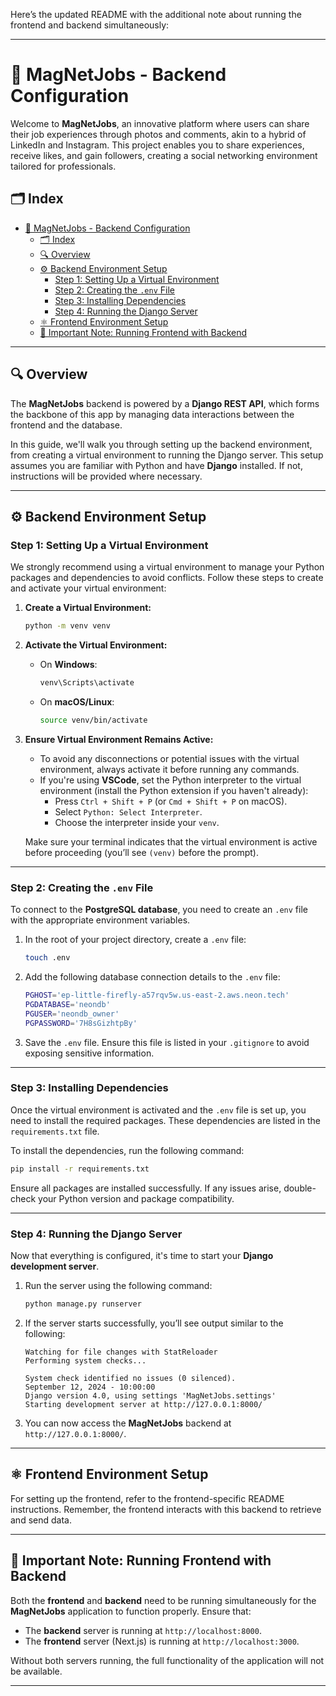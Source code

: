 Here’s the updated README with the additional note about running the frontend and backend simultaneously:

---

# 📸 MagNetJobs - Backend Configuration

Welcome to **MagNetJobs**, an innovative platform where users can share their job experiences through photos and comments, akin to a hybrid of LinkedIn and Instagram. This project enables you to share experiences, receive likes, and gain followers, creating a social networking environment tailored for professionals.

## 🗂️ Index

- [📸 MagNetJobs - Backend Configuration](#-magnetjobs---backend-configuration)
  - [🗂️ Index](#️-index)
  - [🔍 Overview](#-overview)
  - [⚙️ Backend Environment Setup](#️-backend-environment-setup)
    - [Step 1: Setting Up a Virtual Environment](#step-1-setting-up-a-virtual-environment)
    - [Step 2: Creating the `.env` File](#step-2-creating-the-env-file)
    - [Step 3: Installing Dependencies](#step-3-installing-dependencies)
    - [Step 4: Running the Django Server](#step-4-running-the-django-server)
  - [⚛️ Frontend Environment Setup](#️-frontend-environment-setup)
  - [📝 Important Note: Running Frontend with Backend](#-important-note-running-frontend-with-backend)
  
---

## 🔍 Overview

The **MagNetJobs** backend is powered by a **Django REST API**, which forms the backbone of this app by managing data interactions between the frontend and the database.

In this guide, we'll walk you through setting up the backend environment, from creating a virtual environment to running the Django server. This setup assumes you are familiar with Python and have **Django** installed. If not, instructions will be provided where necessary.

---

## ⚙️ Backend Environment Setup

### Step 1: Setting Up a Virtual Environment

We strongly recommend using a virtual environment to manage your Python packages and dependencies to avoid conflicts. Follow these steps to create and activate your virtual environment:

1. **Create a Virtual Environment:**

   ```bash
   python -m venv venv
   ```

2. **Activate the Virtual Environment:**

   - On **Windows**:

     ```bash
     venv\Scripts\activate
     ```

   - On **macOS/Linux**:

     ```bash
     source venv/bin/activate
     ```

3. **Ensure Virtual Environment Remains Active:**

   - To avoid any disconnections or potential issues with the virtual environment, always activate it before running any commands.
   - If you're using **VSCode**, set the Python interpreter to the virtual environment (install the Python extension if you haven't already):
     - Press `Ctrl + Shift + P` (or `Cmd + Shift + P` on macOS).
     - Select `Python: Select Interpreter`.
     - Choose the interpreter inside your `venv`.

   Make sure your terminal indicates that the virtual environment is active before proceeding (you’ll see `(venv)` before the prompt).

---

### Step 2: Creating the `.env` File

To connect to the **PostgreSQL database**, you need to create an `.env` file with the appropriate environment variables.

1. In the root of your project directory, create a `.env` file:

   ```bash
   touch .env
   ```

2. Add the following database connection details to the `.env` file:

   ```bash
   PGHOST='ep-little-firefly-a57rqv5w.us-east-2.aws.neon.tech'
   PGDATABASE='neondb'
   PGUSER='neondb_owner'
   PGPASSWORD='7H8sGizhtpBy'
   ```

3. Save the `.env` file. Ensure this file is listed in your `.gitignore` to avoid exposing sensitive information.

---

### Step 3: Installing Dependencies

Once the virtual environment is activated and the `.env` file is set up, you need to install the required packages. These dependencies are listed in the `requirements.txt` file.

To install the dependencies, run the following command:

```bash
pip install -r requirements.txt
```

Ensure all packages are installed successfully. If any issues arise, double-check your Python version and package compatibility.

---

### Step 4: Running the Django Server

Now that everything is configured, it's time to start your **Django development server**.

1. Run the server using the following command:

   ```bash
   python manage.py runserver
   ```

2. If the server starts successfully, you’ll see output similar to the following:

   ```
   Watching for file changes with StatReloader
   Performing system checks...

   System check identified no issues (0 silenced).
   September 12, 2024 - 10:00:00
   Django version 4.0, using settings 'MagNetJobs.settings'
   Starting development server at http://127.0.0.1:8000/
   ```

3. You can now access the **MagNetJobs** backend at `http://127.0.0.1:8000/`.

---

## ⚛️ Frontend Environment Setup

For setting up the frontend, refer to the frontend-specific README instructions. Remember, the frontend interacts with this backend to retrieve and send data.

---

## 📝 Important Note: Running Frontend with Backend

Both the **frontend** and **backend** need to be running simultaneously for the **MagNetJobs** application to function properly. Ensure that:

- The **backend** server is running at `http://localhost:8000`.
- The **frontend** server (Next.js) is running at `http://localhost:3000`.

Without both servers running, the full functionality of the application will not be available.

---


